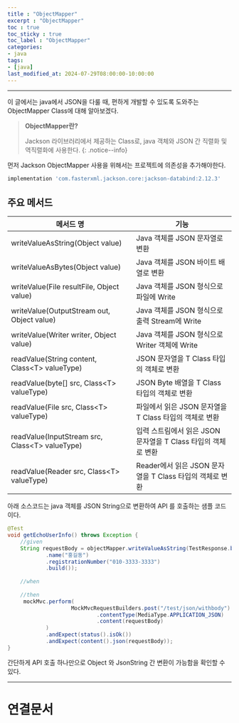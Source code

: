 ```yaml
---
title : "ObjectMapper"
excerpt : "ObjectMapper"
toc : true
toc_sticky : true
toc_label : "ObjectMapper"
categories:
- java
tags:
- [java]
last_modified_at: 2024-07-29T08:00:00-10:00:00
---
```

  
---
  
 이 글에서는 java에서 JSON을 다룰 때, 편하게 개발할 수 있도록 도와주는 ObjectMapper Class에 대해 알아보겠다.

> **ObjectMapper란?**  
>
> Jackson 라이브러리에서 제공하는 Class로, java 객체와 JSON 간 직렬화 및 역직렬화에 사용한다. 
{: .notice--info}  

 먼저 Jackson ObjectMapper 사용을 위해서는 프로젝트에 의존성을 추가해야한다.
  
```groovy
implementation 'com.fasterxml.jackson.core:jackson-databind:2.12.3'
```
  
## 주요 메서드
  
| 메서드 명                                            | 기능                                       |
| ------------------------------------------------ | ---------------------------------------- |
| writeValueAsString(Object value)                 | Java 객체를 JSON 문자열로 변환                    |
| writeValueAsBytes(Object value)                  | Java 객체를 JSON 바이트 배열로 변환                 |
| writeValue(File resultFile, Object value)        | Java 객체를 JSON 형식으로 파일에 Write             |
| writeValue(OutputStream out, Object value)       | Java 객체를 JSON 형식으로 출력 Stream에 Write      |
| writeValue(Writer writer, Object value)          | Java 객체를 JSON 형식으로 Writer 객체에 Write      |
| readValue(String content, Class\<T\> valueType)  | JSON 문자열을 T Class 타입의 객체로 변환             |
| readValue(byte[] src, Class\<T\> valueType)      | JSON Byte 배열을 T Class 타입의 객체로 변환         |
| readValue(File src, Class\<T\> valueType)        | 파일에서 읽은 JSON 문자열을 T Class 타입의 객체로 변환     |
| readValue(InputStream src, Class\<T\> valueType) | 입력 스트림에서 읽은 JSON 문자열을 T Class 타입의 객체로 변환 |
| readValue(Reader src, Class\<T\> valueType)      | Reader에서 읽은 JSON 문자열을 T Class 타입의 객체로 변환 |

 아래 소스코드는 java 객체를 JSON String으로 변환하여 API 를 호출하는 샘플 코드이다.
  
```java
@Test  
void getEchoUserInfo() throws Exception {  
    //given  
    String requestBody = objectMapper.writeValueAsString(TestResponse.builder()  
            .name("홍길동")  
            .registrationNumber("010-3333-3333")  
            .build());  
  
    //when  
  
    //then   
     mockMvc.perform(  
                    MockMvcRequestBuilders.post("/test/json/withbody")  
                            .contentType(MediaType.APPLICATION_JSON)  
                            .content(requestBody)  
            )  
            .andExpect(status().isOk())  
            .andExpect(content().json(requestBody));  
}
```

 간단하게 API 호출 하나만으로 Object 와 JsonString 간 변환이 가능함을 확인할 수 있다.

---
  
# 연결문서
